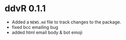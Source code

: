 # ddvR 0.1.1

* Added a `NEWS.md` file to track changes to the package.
* fixed bcc emailing bug 
* added html email body & bot emoji
